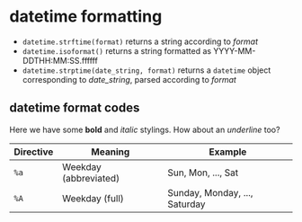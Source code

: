 # datetime formatting

* `datetime.strftime(format)` returns a string according to *format*
* `datetime.isoformat()` returns a string formatted as YYYY-MM-DDTHH:MM:SS.ffffff
* `datetime.strptime(date_string, format)` returns a `datetime` object corresponding to *date_string*, parsed according to *format*

## datetime format codes

Here we have some **bold** and *italic* stylings. How about an _underline_ too?

| Directive | Meaning               | Example                      |
|-----------|-----------------------|------------------------------|
| `%a`      | Weekday (abbreviated) | Sun, Mon, ..., Sat           |
| `%A`      | Weekday (full)        | Sunday, Monday, ..., Saturday|

